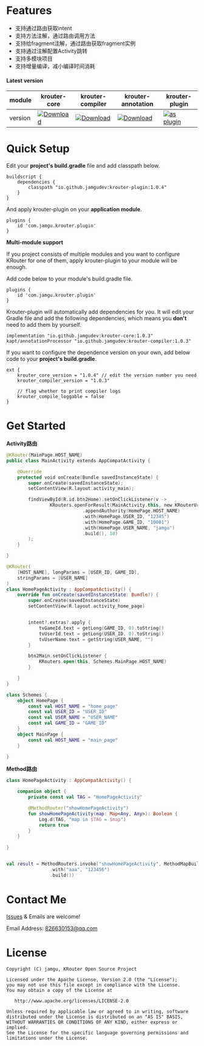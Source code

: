 
# Features

- 支持通过路由获取intent
- 支持方法注解，通过路由调用方法
- 支持给fragment注解，通过路由获取fragment实例
- 支持通过注解配置Activity跳转
- 支持多模块项目
- 支持增量编译，减小编译时间消耗

#### Latest version

module|krouter-core|krouter-compiler|krouter-annotation|krouter-plugin
---|---|---|---|---
version|[![Download](https://img.shields.io/badge/krouter--core-v1.0.4-brightgreen)](https://search.maven.org/artifact/io.github.jamgudev/krouter-core/1.0.4/aar)|[![Download](https://img.shields.io/badge/krouter--compiler-v1.0.3-brightgreen)](https://search.maven.org/artifact/io.github.jamgudev/krouter-compiler/1.0.3/jar)|[![Download](https://img.shields.io/badge/krouter--annotation-v1.0.2-brightgreen)](https://search.maven.org/artifact/io.github.jamgudev/krouter-annotation/1.0.2/jar)|[![as plugin](https://img.shields.io/badge/krouter--plugin-v1.0.4-brightgreen)](https://search.maven.org/artifact/io.github.jamgudev/krouter-plugin/1.0.4/jar)

# Quick Setup

Edit your **project's build.gradle** file and add classpath below.

```
buildscript {
    dependencies {
        classpath "io.github.jamgudev:krouter-plugin:1.0.4"
    }
}
```

And apply krouter-plugin on your **application module**.

```
plugins {
    id 'com.jamgu.krouter.plugin'
}
```

**Multi-module support**

If you project consists of multiple modules and you want to configure KRouter for one of them, apply krouter-plugin to your module will be enough.

Add code below to your module's build.gradle file.

```
plugins {
    id 'com.jamgu.krouter.plugin'
}
```

Krouter-plugin will automatically add dependencies for you. It will edit your Gradle file and add the following dependencies, which means you **don't** need to add them by yourself.

```
implementation "io.github.jamgudev:krouter-core:1.0.3"
kapt/annotationProcessor "io.github.jamgudev:krouter-compiler:1.0.3"
```

If you want to configure the dependence version on your own, add below code to your **project's build.gradle**.

```
ext {
	krouter_core_version = "1.0.4" // edit the version number you need
	krouter_compiler_version = "1.0.3"
	
	// flag whether to print compiler logs 
	krouter_compile_loggable = false
}
```

# Get Started

**Activity路由**

```kotlin
@KRouter(MainPage.HOST_NAME)
public class MainActivity extends AppCompatActivity {

    @Override
    protected void onCreate(Bundle savedInstanceState) {
        super.onCreate(savedInstanceState);
        setContentView(R.layout.activity_main);

        findViewById(R.id.btn2Home).setOnClickListener(v ->
                KRouters.openForResult(MainActivity.this, new KRouterUriBuilder("helper")
                            .appendAuthority(HomePage.HOST_NAME)
                            .with(HomePage.USER_ID, "12345")
                            .with(HomePage.GAME_ID, "10001")
                            .with(HomePage.USER_NAME, "jamgu")
                            .build(), 10)
        );
    }

}

@KRouter(
    [HOST_NAME], longParams = [USER_ID, GAME_ID],
    stringParams = [USER_NAME]
)
class HomePageActivity : AppCompatActivity() {
    override fun onCreate(savedInstanceState: Bundle?) {
        super.onCreate(savedInstanceState)
        setContentView(R.layout.activity_home_page)


        intent?.extras?.apply {
            tvGameId.text = getLong(GAME_ID, 0).toString()
            tvUserId.text = getLong(USER_ID, 0).toString()
            tvUserName.text = getString(USER_NAME, "")
        }

        btn2Main.setOnClickListener {
            KRouters.open(this, Schemes.MainPage.HOST_NAME)
        }

    }
}

class Schemes {
    object HomePage {
        const val HOST_NAME = "home_page"
        const val USER_ID = "USER_ID"
        const val USER_NAME = "USER_NAME"
        const val GAME_ID = "GAME_ID"
    }
    object MainPage {
        const val HOST_NAME = "main_page"
    }

}
```

**Method路由**

```kotlin
class HomePageActivity : AppCompatActivity() {

    companion object {
        private const val TAG = "HomePageActivity"

        @MethodRouter("showHomePageActivity")
        fun showHomePageActivity(map: Map<Any, Any>): Boolean {
            Log.d(TAG, "map in $TAG = $map")
            return true
        }
    }
    
}


val result = MethodRouters.invoke("showHomePageActivity", MethodMapBuilder()
                .with("aaa", "123456")
                .build())
```

# Contact Me

[Issues](https://github.com/jamgudev/KRouter/issues) & Emails are welcome!

Email Address: 826630153@qq.com

# License

``````
Copyright (C) jamgu, KRouter Open Source Project

Licensed under the Apache License, Version 2.0 (the "License");
you may not use this file except in compliance with the License.
You may obtain a copy of the License at

   http://www.apache.org/licenses/LICENSE-2.0

Unless required by applicable law or agreed to in writing, software
distributed under the License is distributed on an "AS IS" BASIS,
WITHOUT WARRANTIES OR CONDITIONS OF ANY KIND, either express or implied.
See the License for the specific language governing permissions and
limitations under the License.
``````

